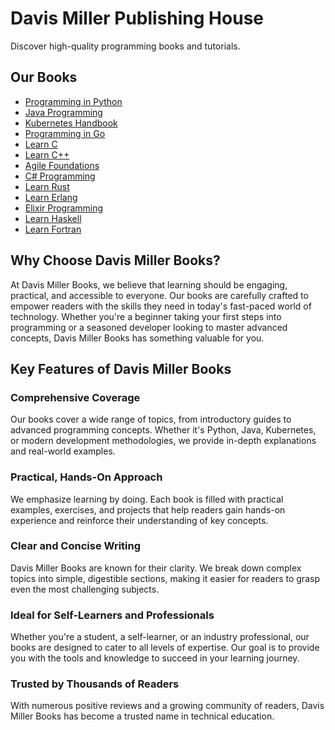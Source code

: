# Davis Miller Publishing House

Discover high-quality programming books and tutorials.

## Our Books
- [Programming in Python](python.md)
- [Java Programming](java.md)
- [Kubernetes Handbook](kubernetes.md)
- [Programming in Go](go.md)
- [Learn C](c.md)
- [Learn C++](cpp.md)
- [Agile Foundations](agile.md)
- [C# Programming](csharp.md)
- [Learn Rust](rust.md)
- [Learn Erlang](erlang.md)
- [Elixir Programming](elixir.md)
- [Learn Haskell](haskell.md)
- [Learn Fortran](fortran.md)

## Why Choose Davis Miller Books?
At Davis Miller Books, we believe that learning should be engaging, practical, and accessible to everyone. Our books are carefully crafted to empower readers with the skills they need in today's fast-paced world of technology. Whether you're a beginner taking your first steps into programming or a seasoned developer looking to master advanced concepts, Davis Miller Books has something valuable for you.

## Key Features of Davis Miller Books
### Comprehensive Coverage
Our books cover a wide range of topics, from introductory guides to advanced programming concepts. Whether it's Python, Java, Kubernetes, or modern development methodologies, we provide in-depth explanations and real-world examples.

### Practical, Hands-On Approach
We emphasize learning by doing. Each book is filled with practical examples, exercises, and projects that help readers gain hands-on experience and reinforce their understanding of key concepts.

### Clear and Concise Writing
Davis Miller Books are known for their clarity. We break down complex topics into simple, digestible sections, making it easier for readers to grasp even the most challenging subjects.

### Ideal for Self-Learners and Professionals
Whether you're a student, a self-learner, or an industry professional, our books are designed to cater to all levels of expertise. Our goal is to provide you with the tools and knowledge to succeed in your learning journey.

### Trusted by Thousands of Readers
With numerous positive reviews and a growing community of readers, Davis Miller Books has become a trusted name in technical education.
